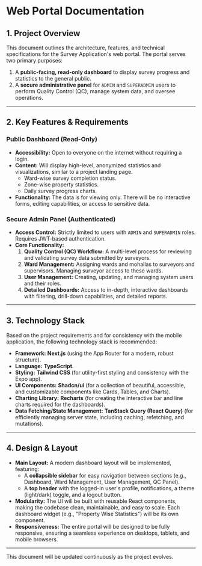 # Web Portal Documentation

## 1. Project Overview

This document outlines the architecture, features, and technical specifications for the Survey Application's web portal. The portal serves two primary purposes:

1.  A **public-facing, read-only dashboard** to display survey progress and statistics to the general public.
2.  A **secure administrative panel** for `ADMIN` and `SUPERADMIN` users to perform Quality Control (QC), manage system data, and oversee operations.

---

## 2. Key Features & Requirements

### Public Dashboard (Read-Only)

- **Accessibility:** Open to everyone on the internet without requiring a login.
- **Content:** Will display high-level, anonymized statistics and visualizations, similar to a project landing page.
  - Ward-wise survey completion status.
  - Zone-wise property statistics.
  - Daily survey progress charts.
- **Functionality:** The data is for viewing only. There will be no interactive forms, editing capabilities, or access to sensitive data.

### Secure Admin Panel (Authenticated)

- **Access Control:** Strictly limited to users with `ADMIN` and `SUPERADMIN` roles. Requires JWT-based authentication.
- **Core Functionality:**
  1.  **Quality Control (QC) Workflow:** A multi-level process for reviewing and validating survey data submitted by surveyors.
  2.  **Ward Management:** Assigning wards and mohallas to surveyors and supervisors. Managing surveyor access to these wards.
  3.  **User Management:** Creating, updating, and managing system users and their roles.
  4.  **Detailed Dashboards:** Access to in-depth, interactive dashboards with filtering, drill-down capabilities, and detailed reports.

---

## 3. Technology Stack

Based on the project requirements and for consistency with the mobile application, the following technology stack is recommended:

- **Framework:** **Next.js** (using the App Router for a modern, robust structure).
- **Language:** **TypeScript**.
- **Styling:** **Tailwind CSS** (for utility-first styling and consistency with the Expo app).
- **UI Components:** **Shadcn/ui** (for a collection of beautiful, accessible, and customizable components like Cards, Tables, and Charts).
- **Charting Library:** **Recharts** (for creating the interactive bar and line charts required for the dashboards).
- **Data Fetching/State Management:** **TanStack Query (React Query)** (for efficiently managing server state, including caching, refetching, and mutations).

---

## 4. Design & Layout

- **Main Layout:** A modern dashboard layout will be implemented, featuring:
  - A **collapsible sidebar** for easy navigation between sections (e.g., Dashboard, Ward Management, User Management, QC Panel).
  - A **top header** with the logged-in user's profile, notifications, a theme (light/dark) toggle, and a logout button.
- **Modularity:** The UI will be built with reusable React components, making the codebase clean, maintainable, and easy to scale. Each dashboard widget (e.g., "Property Wise Statistics") will be its own component.
- **Responsiveness:** The entire portal will be designed to be fully responsive, ensuring a seamless experience on desktops, tablets, and mobile browsers.

---

This document will be updated continuously as the project evolves.

